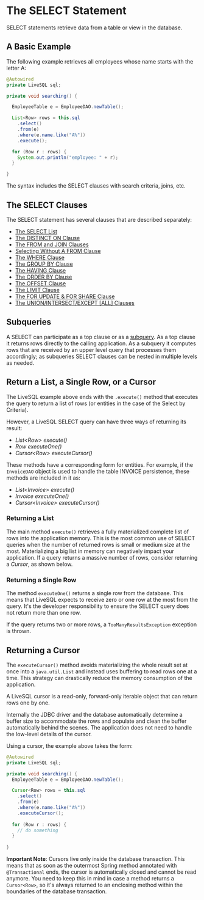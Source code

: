 # The SELECT Statement

SELECT statements retrieve data from a table or view in the database.

## A Basic Example

The following example retrieves all employees whose name starts with the letter A:

```java
@Autowired
private LiveSQL sql;

private void searching() {

  EmployeeTable e = EmployeeDAO.newTable();

  List<Row> rows = this.sql
    .select()
    .from(e)
    .where(e.name.like("A%"))
    .execute();

  for (Row r : rows) {
    System.out.println("employee: " + r);
  }

}
```

The syntax includes the SELECT clauses with search criteria, joins, etc.

## The SELECT Clauses

The SELECT statement has several clauses that are described separately:

- [The SELECT List](./select-list.md)
- [The DISTINCT ON Clause](./distinct-on.md)
- [The FROM and JOIN Clauses](./from-and-joins.md)
- [Selecting Without A FROM Clause](./selecting-without-a-from-clause.md)
- [The WHERE Clause](./where.md)
- [The GROUP BY Clause](./group-by.md)
- [The HAVING Clause](./having.md)
- [The ORDER BY Clause](./order-by.md)
- [The OFFSET Clause](./offset.md)
- [The LIMIT Clause](./limit.md)
- [The FOR UPDATE &amp; FOR SHARE Clause](./locking.md)
- [The UNION/INTERSECT/EXCEPT [ALL] Clauses](./set-operators.md)


## Subqueries

A SELECT can participate as a top clause or as a [subquery](./subqueries.md). As a top clause it returns rows 
directly to the calling application. As a subquery it computes rows that are received by
an upper level query that processes them accordingly; as subqueries SELECT clauses can 
be nested in multiple levels as needed.


## Return a List, a Single Row, or a Cursor

The LiveSQL example above ends with the `.execute()` method that executes
the query to return a list of rows (or entities in the case of the Select by Criteria).

However, a LiveSQL SELECT query can have three ways of returning its result:

- *List&lt;Row&gt; execute()*
- *Row executeOne()*
- *Cursor&lt;Row&gt; executeCursor()*

These methods have a corresponding form for entities. For example, if the `InvoiceDAO` object is 
used to handle the table INVOICE persistence, these methods are included in it as:

- *List&lt;Invoice&gt; execute()*
- *Invoice executeOne()*
- *Cursor&lt;Invoice&gt; executeCursor()*

### Returning a List

The main method `execute()` retrieves a fully materialized complete list of rows into the application memory. This is the most common use of SELECT queries
when the number of returned rows is small or medium size at the most. Materializing a big list in memory can negatively impact your application. If a query returns
a massive number of rows, consider returning a *Cursor*, as shown below.

### Returning a Single Row

The method `executeOne()` returns a single row from the database. This means that LiveSQL expects to receive
zero or one row at the most from the query. It's the developer responsibility to ensure the SELECT query does
not return more than one row.

If the query returns two or more rows, a `TooManyResultsException` exception is thrown.

## Returning a Cursor

The `executeCursor()` method avoids materializing the whole result set at once into a `java.util.List` and instead
uses buffering to read rows one at a time. This strategy can drastically reduce the memory consumption of 
the application.

A LiveSQL cursor is a read-only, forward-only iterable object that can return rows one by one.

Internally the JDBC driver and the database automatically determine a buffer size to accommodate the rows
and populate and clean the buffer automatically behind the scenes. The application does not need to handle
the low-level details of the cursor.

Using a cursor, the example above takes the form:

```java
@Autowired
private LiveSQL sql;

private void searching() {
  EmployeeTable e = EmployeeDAO.newTable();

  Cursor<Row> rows = this.sql
    .select()
    .from(e)
    .where(e.name.like("A%"))
    .executeCursor();
    
  for (Row r : rows) {
    // do something
  }
  
}
```

**Important Note**: Cursors live only inside the database transaction. This means that as soon as the outermost
Spring method annotated with `@Transactional` ends, the cursor is automatically closed and cannot be read
anymore. You need to keep this in mind in case a method returns a `Cursor<Row>`, so it's always returned to
an enclosing method within the boundaries of the database transaction.

